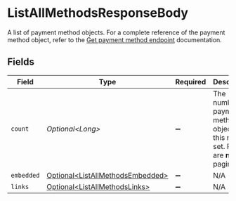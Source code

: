 # ListAllMethodsResponseBody

A list of payment method objects. For a complete reference of the payment method object, refer to the [Get payment method endpoint](get-method) documentation.


## Fields

| Field                                                                                   | Type                                                                                    | Required                                                                                | Description                                                                             |
| --------------------------------------------------------------------------------------- | --------------------------------------------------------------------------------------- | --------------------------------------------------------------------------------------- | --------------------------------------------------------------------------------------- |
| `count`                                                                                 | *Optional\<Long>*                                                                       | :heavy_minus_sign:                                                                      | The number of payment method objects in this result set. Results are **not** paginated. |
| `embedded`                                                                              | [Optional\<ListAllMethodsEmbedded>](../../models/operations/ListAllMethodsEmbedded.md)  | :heavy_minus_sign:                                                                      | N/A                                                                                     |
| `links`                                                                                 | [Optional\<ListAllMethodsLinks>](../../models/operations/ListAllMethodsLinks.md)        | :heavy_minus_sign:                                                                      | N/A                                                                                     |